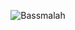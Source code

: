 
<p align="center"><img src ="https://github.com/Ansem-chaieb/Ansem-chaieb/blob/main/new_ansem.png" alt = "Bassmalah" class="center"></p>



